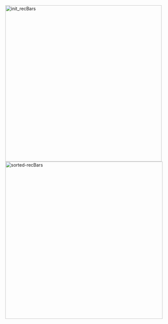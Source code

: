 
<img width="491" alt="init_recBars" src="https://user-images.githubusercontent.com/70562197/188501611-4a254d7f-c5f4-46ef-a311-5c14b4af4f3f.png">
<img width="494" alt="sorted-recBars" src="https://user-images.githubusercontent.com/70562197/188501644-dc8b1a86-b0fc-4c6d-ba03-f901d7c22727.png">
